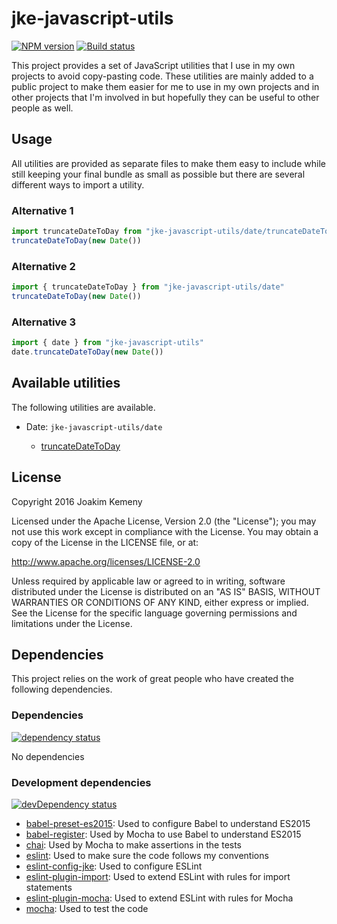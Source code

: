 # jke-javascript-utils 
[![NPM version](https://img.shields.io/npm/v/jke-javascript-utils.svg)](https://www.npmjs.com/package/jke-javascript-utils) [![Build status](https://img.shields.io/travis/joakimkemeny/jke-javascript-utils/master.svg)](https://travis-ci.org/joakimkemeny/jke-javascript-utils)

This project provides a set of JavaScript utilities that I use in my own projects to avoid copy-pasting code. These utilities are mainly added to a public project to make them easier for me to use in my own projects and in other projects that I'm involved in but hopefully they can be useful to other people as well.

## Usage

All utilities are provided as separate files to make them easy to include while still keeping your final bundle as small as possible but there are several different ways to import a utility. 

### Alternative 1
``` javascript
import truncateDateToDay from "jke-javascript-utils/date/truncateDateToDay"
truncateDateToDay(new Date())
```

### Alternative 2
``` javascript
import { truncateDateToDay } from "jke-javascript-utils/date"
truncateDateToDay(new Date())
```

### Alternative 3
``` javascript
import { date } from "jke-javascript-utils"
date.truncateDateToDay(new Date())
```

## Available utilities

The following utilities are available.

- Date: `jke-javascript-utils/date`

	- [truncateDateToDay](src/date/truncateDateToDay.md)

## License
Copyright 2016 Joakim Kemeny

Licensed under the Apache License, Version 2.0 (the "License"); you may not use this work except in compliance with the License. You may obtain a copy of the License in the LICENSE file, or at:

<http://www.apache.org/licenses/LICENSE-2.0>

Unless required by applicable law or agreed to in writing, software distributed under the License is distributed on an "AS IS" BASIS, WITHOUT WARRANTIES OR CONDITIONS OF ANY KIND, either express or implied. See the License for the specific language governing permissions and limitations under the License.

## Dependencies
This project relies on the work of great people who have created the following dependencies.

### Dependencies
[![dependency status](https://img.shields.io/david/joakimkemeny/jke-javascript-utils/master.svg)](https://david-dm.org/joakimkemeny/jke-javascript-utils/master#info=dependencies)

No dependencies

### Development dependencies
[![devDependency status](https://img.shields.io/david/dev/joakimkemeny/jke-javascript-utils/master.svg)](https://david-dm.org/joakimkemeny/jke-javascript-utils/master#info=devDependencies)

- [babel-preset-es2015](https://www.npmjs.com/package/babel-preset-es2015): Used to configure Babel to understand ES2015
- [babel-register](https://www.npmjs.com/package/babel-register): Used by Mocha to use Babel to understand ES2015
- [chai](https://www.npmjs.com/package/chai): Used by Mocha to make assertions in the tests
- [eslint](https://www.npmjs.com/package/eslint): Used to make sure the code follows my conventions
- [eslint-config-jke](https://www.npmjs.com/package/eslint-config-jke): Used to configure ESLint
- [eslint-plugin-import](https://www.npmjs.com/package/eslint-plugin-import): Used to extend ESLint with rules for import statements
- [eslint-plugin-mocha](https://www.npmjs.com/package/eslint-plugin-mocha): Used to extend ESLint with rules for Mocha
- [mocha](https://www.npmjs.com/package/mocha): Used to test the code
